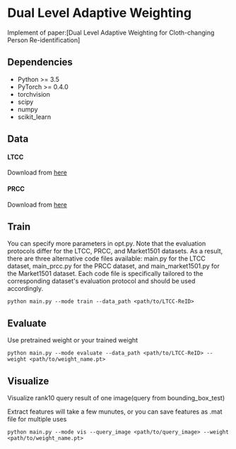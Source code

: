 # Dual Level Adaptive Weighting
Implement of paper:[Dual Level Adaptive Weighting for Cloth-changing
Person Re-identification]
## Dependencies

- Python >= 3.5
- PyTorch >= 0.4.0
- torchvision
- scipy
- numpy
- scikit_learn



## Data

#### LTCC
Download from [here](https://naiq.github.io/LTCC_Perosn_ReID.html.)

#### PRCC
Download from [here](http://www.isee-ai.cn/%7Eyangqize/clothing.html)

## Train

You can specify more parameters in opt.py. Note that the evaluation protocols differ for the LTCC, PRCC, and Market1501 datasets. As a result, there are three alternative code files available: main.py for the LTCC dataset, main_prcc.py for the PRCC dataset, and main_market1501.py for the Market1501 dataset. Each code file is specifically tailored to the corresponding dataset's evaluation protocol and should be used accordingly.

```
python main.py --mode train --data_path <path/to/LTCC-ReID> 
```

## Evaluate

Use pretrained weight or your trained weight

```
python main.py --mode evaluate --data_path <path/to/LTCC-ReID> --weight <path/to/weight_name.pt> 
```


## Visualize

Visualize rank10 query result of one image(query from bounding_box_test)

Extract features will take a few munutes, or you can save features as .mat file for multiple uses

```
python main.py --mode vis --query_image <path/to/query_image> --weight <path/to/weight_name.pt> 
```


